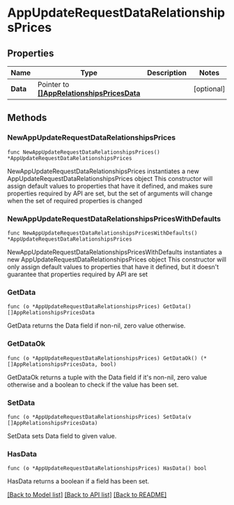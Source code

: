 # AppUpdateRequestDataRelationshipsPrices

## Properties

Name | Type | Description | Notes
------------ | ------------- | ------------- | -------------
**Data** | Pointer to [**[]AppRelationshipsPricesData**](AppRelationshipsPricesData.md) |  | [optional] 

## Methods

### NewAppUpdateRequestDataRelationshipsPrices

`func NewAppUpdateRequestDataRelationshipsPrices() *AppUpdateRequestDataRelationshipsPrices`

NewAppUpdateRequestDataRelationshipsPrices instantiates a new AppUpdateRequestDataRelationshipsPrices object
This constructor will assign default values to properties that have it defined,
and makes sure properties required by API are set, but the set of arguments
will change when the set of required properties is changed

### NewAppUpdateRequestDataRelationshipsPricesWithDefaults

`func NewAppUpdateRequestDataRelationshipsPricesWithDefaults() *AppUpdateRequestDataRelationshipsPrices`

NewAppUpdateRequestDataRelationshipsPricesWithDefaults instantiates a new AppUpdateRequestDataRelationshipsPrices object
This constructor will only assign default values to properties that have it defined,
but it doesn't guarantee that properties required by API are set

### GetData

`func (o *AppUpdateRequestDataRelationshipsPrices) GetData() []AppRelationshipsPricesData`

GetData returns the Data field if non-nil, zero value otherwise.

### GetDataOk

`func (o *AppUpdateRequestDataRelationshipsPrices) GetDataOk() (*[]AppRelationshipsPricesData, bool)`

GetDataOk returns a tuple with the Data field if it's non-nil, zero value otherwise
and a boolean to check if the value has been set.

### SetData

`func (o *AppUpdateRequestDataRelationshipsPrices) SetData(v []AppRelationshipsPricesData)`

SetData sets Data field to given value.

### HasData

`func (o *AppUpdateRequestDataRelationshipsPrices) HasData() bool`

HasData returns a boolean if a field has been set.


[[Back to Model list]](../README.md#documentation-for-models) [[Back to API list]](../README.md#documentation-for-api-endpoints) [[Back to README]](../README.md)


